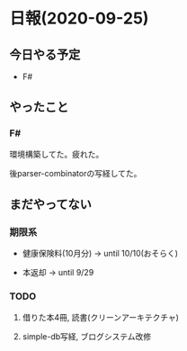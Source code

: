 # 日報(2020-09-25)

## 今日やる予定

* F#

## やったこと

### F#

環境構築してた。疲れた。

後parser-combinatorの写経してた。

## まだやってない

### 期限系

* 健康保険料(10月分) -> until 10/10(おそらく)

* 本返却 -> until 9/29

### TODO

1. 借りた本4冊, 読書(クリーンアーキテクチャ)

2. simple-db写経, ブログシステム改修
